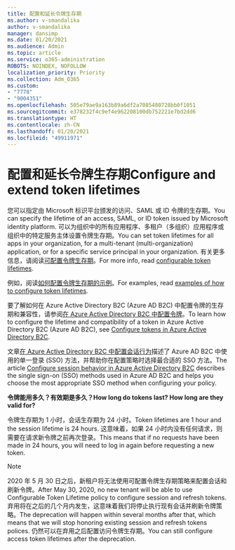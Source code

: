 ```yaml
---
title: 配置和延长令牌生存期
ms.author: v-smandalika
author: v-smandalika
manager: dansimp
ms.date: 01/20/2021
ms.audience: Admin
ms.topic: article
ms.service: o365-administration
ROBOTS: NOINDEX, NOFOLLOW
localization_priority: Priority
ms.collection: Adm_O365
ms.custom:
- "7778"
- "9004351"
ms.openlocfilehash: 505e79ae9a163b89a6df2a7085480728bb0f1051
ms.sourcegitcommit: e378232f4c9ef4e962208100db752221e7bd2dd6
ms.translationtype: HT
ms.contentlocale: zh-CN
ms.lasthandoff: 01/20/2021
ms.locfileid: "49911971"
---
```

# <a name="configure-and-extend-token-lifetimes"></a><span data-ttu-id="5bd02-102">配置和延长令牌生存期</span><span class="sxs-lookup"><span data-stu-id="5bd02-102">Configure and extend token lifetimes</span></span>

<span data-ttu-id="5bd02-103">您可以指定由 Microsoft 标识平台颁发的访问、SAML 或 ID 令牌的生存期。</span><span class="sxs-lookup"><span data-stu-id="5bd02-103">You can specify the lifetime of an access, SAML, or ID token issued by Microsoft identity platform.</span></span> <span data-ttu-id="5bd02-104">可以为组织中的所有应用程序、多租户（多组织）应用程序或组织中的特定服务主体设置令牌生存期。</span><span class="sxs-lookup"><span data-stu-id="5bd02-104">You can set token lifetimes for all apps in your organization, for a multi-tenant (multi-organization) application, or for a specific service principal in your organization.</span></span> <span data-ttu-id="5bd02-105">有关更多信息，请阅读[可配置令牌生存期](https://docs.microsoft.com/azure/active-directory/develop/active-directory-configurable-token-lifetimes)。</span><span class="sxs-lookup"><span data-stu-id="5bd02-105">For more info, read [configurable token lifetimes](https://docs.microsoft.com/azure/active-directory/develop/active-directory-configurable-token-lifetimes).</span></span>

<span data-ttu-id="5bd02-106">例如，阅读[如何配置令牌生存期的示例](https://docs.microsoft.com/azure/active-directory/develop/configure-token-lifetimes)。</span><span class="sxs-lookup"><span data-stu-id="5bd02-106">For examples, read [examples of how to configure token lifetimes](https://docs.microsoft.com/azure/active-directory/develop/configure-token-lifetimes).</span></span>

<span data-ttu-id="5bd02-107">要了解如何在 Azure Active Directory B2C (Azure AD B2C) 中配置令牌的生存期和兼容性，请参阅[在 Azure Active Directory B2C 中配置令牌](https://docs.microsoft.com/azure/active-directory-b2c/configure-tokens?pivots=b2c-user-flow)。</span><span class="sxs-lookup"><span data-stu-id="5bd02-107">To learn how to configure the lifetime and compatibility of a token in Azure Active Directory B2C (Azure AD B2C), see [Configure tokens in Azure Active Directory B2C](https://docs.microsoft.com/azure/active-directory-b2c/configure-tokens?pivots=b2c-user-flow).</span></span>

<span data-ttu-id="5bd02-108">文章[在 Azure Active Directory B2C 中配置会话行为](https://docs.microsoft.com/azure/active-directory-b2c/session-behavior?pivots=b2c-user-flow)描述了 Azure AD B2C 中使用的单一登录 (SSO) 方法，并帮助你在配置策略时选择最合适的 SSO 方法。</span><span class="sxs-lookup"><span data-stu-id="5bd02-108">The article [Configure session behavior in Azure Active Directory B2C](https://docs.microsoft.com/azure/active-directory-b2c/session-behavior?pivots=b2c-user-flow) describes the single sign-on (SSO) methods used in Azure AD B2C and helps you choose the most appropriate SSO method when configuring your policy.</span></span>

<span data-ttu-id="5bd02-109">**令牌能用多久？有效期是多久？**</span><span class="sxs-lookup"><span data-stu-id="5bd02-109">**How long do tokens last? How long are they valid for?**</span></span>

<span data-ttu-id="5bd02-110">令牌生存期为 1 小时，会话生存期为 24 小时。</span><span class="sxs-lookup"><span data-stu-id="5bd02-110">Token lifetimes are 1 hour and the session lifetime is 24 hours.</span></span> <span data-ttu-id="5bd02-111">这意味着，如果 24 小时内没有任何请求，则需要在请求新令牌之前再次登录。</span><span class="sxs-lookup"><span data-stu-id="5bd02-111">This means that if no requests have been made in 24 hours, you will need to log in again before requesting a new token.</span></span>

> [!NOTE]
> <span data-ttu-id="5bd02-112">2020 年 5 月 30 日之后，新租户将无法使用可配置令牌生存期策略来配置会话和刷新令牌。</span><span class="sxs-lookup"><span data-stu-id="5bd02-112">After May 30, 2020, no new tenant will be able to use Configurable Token Lifetime policy to configure session and refresh tokens.</span></span> <span data-ttu-id="5bd02-113">弃用将在之后的几个月内发生，这意味着我们将停止执行现有会话并刷新令牌策略。</span><span class="sxs-lookup"><span data-stu-id="5bd02-113">The deprecation will happen within several months after that, which means that we will stop honoring existing session and refresh tokens polices.</span></span> <span data-ttu-id="5bd02-114">仍然可以在弃用之后配置访问令牌生存期。</span><span class="sxs-lookup"><span data-stu-id="5bd02-114">You can still configure access token lifetimes after the deprecation.</span></span>






